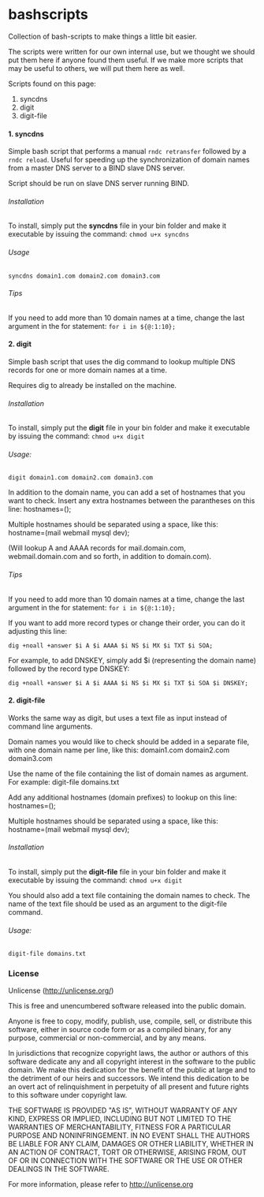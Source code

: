 # bashscripts
Collection of bash-scripts to make things a little bit easier.

The scripts were written for our own internal use, but we thought we should put them here if anyone found them useful. If we make more scripts that may be useful to others, we will put them here as well.

Scripts found on this page:
1. syncdns
2. digit
3. digit-file

#### 1. syncdns
Simple bash script that performs a manual `rndc retransfer` followed by a `rndc reload`. Useful for speeding up the synchronization of domain names from a master DNS server to a BIND slave DNS server.

Script should be run on slave DNS server running BIND.

###### Installation
To install, simply put the **syncdns** file in your bin folder and make it executable by issuing the command:
`chmod u+x syncdns`

###### Usage
`syncdns domain1.com domain2.com domain3.com`

###### Tips
If you need to add more than 10 domain names at a time, change the last argument in the for statement:
`for i in ${@:1:10};`

#### 2. digit
Simple bash script that uses the dig command to lookup multiple DNS records for one or more domain names at a time. 

Requires dig to already be installed on the machine.

###### Installation
To install, simply put the **digit** file in your bin folder and make it executable by issuing the command:
`chmod u+x digit`

###### Usage:
`digit domain1.com domain2.com domain3.com`

In addition to the domain name, you can add a set of hostnames that you want to check. Insert any extra hostnames between the parantheses on this line:
hostnames=();

Multiple hostnames should be separated using a space, like this:
hostname=(mail webmail mysql dev);

(Will lookup A and AAAA records for mail.domain.com, webmail.domain.com and so forth, in addition to domain.com).

###### Tips
If you need to add more than 10 domain names at a time, change the last argument in the for statement:
`for i in ${@:1:10};`

If you want to add more record types or change their order, you can do it adjusting this line:

`dig +noall +answer $i A $i AAAA $i NS $i MX $i TXT $i SOA;`

For example, to add DNSKEY, simply add $i (representing the domain name) followed by the record type DNSKEY:

`dig +noall +answer $i A $i AAAA $i NS $i MX $i TXT $i SOA $i DNSKEY;`

#### 2. digit-file
Works the same way as digit, but uses a text file as input instead of command line arguments.

Domain names you would like to check should be added in a separate file, with one domain name per line, like this:
domain1.com
domain2.com
domain3.com

Use the name of the file containing the list of domain names as argument. For example:
digit-file domains.txt

Add any additional hostnames (domain prefixes) to lookup on this line:
hostnames=();

Multiple hostnames should be separated using a space, like this:
hostname=(mail webmail mysql dev);

###### Installation
To install, simply put the **digit-file** file in your bin folder and make it executable by issuing the command:
`chmod u+x digit`

You should also add a text file containing the domain names to check. The name of the text file should be used as an argument to the digit-file command.

###### Usage:
`digit-file domains.txt`

### License
Unlicense (http://unlicense.org/)

This is free and unencumbered software released into the public domain.

Anyone is free to copy, modify, publish, use, compile, sell, or
distribute this software, either in source code form or as a compiled
binary, for any purpose, commercial or non-commercial, and by any
means.

In jurisdictions that recognize copyright laws, the author or authors
of this software dedicate any and all copyright interest in the
software to the public domain. We make this dedication for the benefit
of the public at large and to the detriment of our heirs and
successors. We intend this dedication to be an overt act of
relinquishment in perpetuity of all present and future rights to this
software under copyright law.

THE SOFTWARE IS PROVIDED "AS IS", WITHOUT WARRANTY OF ANY KIND,
EXPRESS OR IMPLIED, INCLUDING BUT NOT LIMITED TO THE WARRANTIES OF
MERCHANTABILITY, FITNESS FOR A PARTICULAR PURPOSE AND NONINFRINGEMENT.
IN NO EVENT SHALL THE AUTHORS BE LIABLE FOR ANY CLAIM, DAMAGES OR
OTHER LIABILITY, WHETHER IN AN ACTION OF CONTRACT, TORT OR OTHERWISE,
ARISING FROM, OUT OF OR IN CONNECTION WITH THE SOFTWARE OR THE USE OR
OTHER DEALINGS IN THE SOFTWARE.

For more information, please refer to <http://unlicense.org>